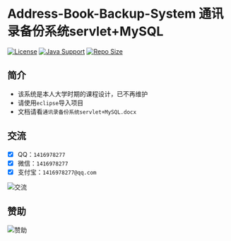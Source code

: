 # Address-Book-Backup-System 通讯录备份系统servlet+MySQL

[![License](https://img.shields.io/github/license/ali1416/Address-Book-Backup-System?label=License)](https://opensource.org/licenses/BSD-3-Clause)
[![Java Support](https://img.shields.io/badge/Java-8+-green)](https://openjdk.org/)
[![Repo Size](https://img.shields.io/github/repo-size/ali1416/Address-Book-Backup-System?label=Repo%20Size&color=success)](https://github.com/ALI1416/Address-Book-Backup-System/archive/refs/heads/master.zip)

## 简介

- 该系统是本人大学时期的课程设计，已不再维护
- 请使用`eclipse`导入项目
- 文档请看`通讯录备份系统servlet+MySQL.docx`

## 交流

- [x] QQ：`1416978277`
- [x] 微信：`1416978277`
- [x] 支付宝：`1416978277@qq.com`

![交流](https://cdn.jsdelivr.net/gh/ALI1416/ALI1416/image/contact.png)

## 赞助

![赞助](https://cdn.jsdelivr.net/gh/ALI1416/ALI1416/image/donate.png)
